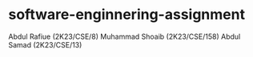 # software-enginnering-assignment
Abdul Rafiue (2K23/CSE/8)
Muhammad Shoaib (2K23/CSE/158)
Abdul Samad (2K23/CSE/13)

